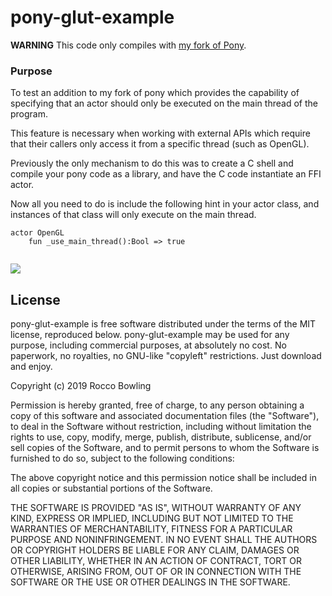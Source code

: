 # pony-glut-example

**WARNING** This code only compiles with [my fork of Pony](https://github.com/KittyMac/ponyc/tree/roc_master).

### Purpose

To test an addition to my fork of pony which provides the capability of specifying that an actor should only be executed on the main thread of the program.

This feature is necessary when working with external APIs which require that their callers only access it from a specific thread (such as OpenGL).

Previously the only mechanism to do this was to create a C shell and compile your pony code as a library, and have the C code instantiate an FFI actor.

Now all you need to do is include the following hint in your actor class, and instances of that class will only execute on the main thread.

``` 
actor OpenGL
	fun _use_main_thread():Bool => true
	
```

![](https://github.com/KittyMac/pony_glut_example/blob/master/screenshot.png?raw=true)


## License

pony-glut-example is free software distributed under the terms of the MIT license, reproduced below. pony-glut-example may be used for any purpose, including commercial purposes, at absolutely no cost. No paperwork, no royalties, no GNU-like "copyleft" restrictions. Just download and enjoy.

Copyright (c) 2019 Rocco Bowling

Permission is hereby granted, free of charge, to any person obtaining a copy of this software and associated documentation files (the "Software"), to deal in the Software without restriction, including without limitation the rights to use, copy, modify, merge, publish, distribute, sublicense, and/or sell copies of the Software, and to permit persons to whom the Software is furnished to do so, subject to the following conditions:

The above copyright notice and this permission notice shall be included in all copies or substantial portions of the Software.

THE SOFTWARE IS PROVIDED "AS IS", WITHOUT WARRANTY OF ANY KIND, EXPRESS OR IMPLIED, INCLUDING BUT NOT LIMITED TO THE WARRANTIES OF MERCHANTABILITY, FITNESS FOR A PARTICULAR PURPOSE AND NONINFRINGEMENT. IN NO EVENT SHALL THE AUTHORS OR COPYRIGHT HOLDERS BE LIABLE FOR ANY CLAIM, DAMAGES OR OTHER LIABILITY, WHETHER IN AN ACTION OF CONTRACT, TORT OR OTHERWISE, ARISING FROM, OUT OF OR IN CONNECTION WITH THE SOFTWARE OR THE USE OR OTHER DEALINGS IN THE SOFTWARE.